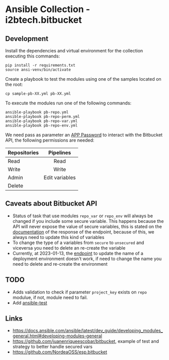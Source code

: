 # Ansible Collection - i2btech.bitbucket

## Development

Install the dependencies and virtual environment for the collection executing this commands:
```
pip install -r requirements.txt
source ansi-venv/bin/activate
```

Create a playbook to test the modules using one of the samples located on the root:
```
cp sample-pb-XX.yml pb-XX.yml
```

To execute the modules run one of the following commands:
```
ansible-playbook pb-repo.yml
ansible-playbook pb-repo-perm.yml
ansible-playbook pb-repo-var.yml
ansible-playbook pb-repo-env.yml
```

We need pass as parameter an [APP Password](https://support.atlassian.com/bitbucket-cloud/docs/create-an-app-password/) to interact with the Bitbucket API, the following permissions are needed:

| Repositories  | Pipelines     |
| ------------- |:-------------:|
| Read          | Read          |
| Write         | Write         |
| Admin         | Edit variables|
| Delete        |               |

## Caveats about Bitbucket API

- Status of task that use modules `repo_var` or `repo_env` will always be changed if you include some secure variable. This happens because the API will never expose the value of secure variables, this is stated on the [documentation](https://developer.atlassian.com/cloud/bitbucket/rest/api-group-pipelines/#api-repositories-workspace-repo-slug-pipelines-config-variables-variable-uuid-get) of the response of the endpoint, because of this, we always need to update this kind of variables
- To change the type of a variables from `secure` to `unsecured` and viceversa you need to delete an re-create the variable
- Currently, at 2023-01-13, the [endpoint](https://developer.atlassian.com/cloud/bitbucket/rest/api-group-deployments/#api-repositories-workspace-repo-slug-environments-environment-uuid-changes-post) to update the name of a deployment environment doesn't work, if need to change the name you need to delete and re-create the environment

## TODO

- Adds validation to check if parameter `project_key` exists on `repo` modulue, if not, module need to fail.
- Add [ansible-test](https://www.ansible.com/blog/introduction-to-ansible-test)

## Links

- https://docs.ansible.com/ansible/latest/dev_guide/developing_modules_general.html#developing-modules-general
- https://github.com/juanenriqueescobar/bitbucket, example of test and strategy to better handle secured vars
- https://github.com/NordeaOSS/esp.bitbucket
